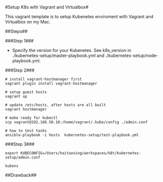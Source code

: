 
#Setup K8s with Vagrant and Virtualbox#

This vagrant template is to setup Kubenetes enviroment with Vagrant and Virtualbox on my Mac.

##Steps##

###Step 1###

* Specify the version for your Kubenetes. 
  See k8s_version in ./kubernetes-setup/master-playbook.yml and ./kubernetes-setup/node-playbook.yml.


###Step 2###

```
# install vagrant-hostmanager first 
vagrant plugin install vagrant-hostmanager

# setup guest hosts
vagrant up

# update /etc/hosts, after hosts are all built
vagrant hostmanager

# make ready for kubectl
scp vagrant@192.168.50.10:/home/vagrant/.kube/config ./admin.conf

# how to test tasks
ansible-playbook -i hosts  kubernetes-setup/test-playbook.yml

```

###Step 3###

```
export KUBECONFIG=/Users/haitaoxing/workspaces/k8t/kubernetes-setup/admin.conf

kubens
```

##Drawback##



